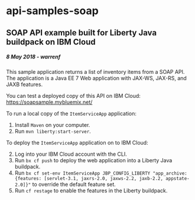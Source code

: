 #  api-samples-soap
## SOAP API example built for Liberty Java buildpack on IBM Cloud 
#####  8 May 2018 - warrenf

This sample application returns a list of inventory items from a SOAP API. The application is a Java EE 7 Web application with JAX-WS, JAX-RS, and JAXB features.

You can test a deployed copy of this API on IBM Cloud: https://soapsample.mybluemix.net/

To run a local copy of the `ItemServiceApp` application:

1. Install `Maven` on your computer. 
2. Run `mvn liberty:start-server`.

To deploy the `ItemServiceApp` application on to IBM Cloud:

2. Log into your IBM Cloud account with the CLI.
3. Run `bx cf push` to deploy the web application into a Liberty Java buildpack.
4. Run `bx cf set-env ItemServiceApp JBP_CONFIG_LIBERTY "app_archive: {features: [servlet-3.1, jaxrs-2.0, jaxws-2.2, jaxb-2.2, appstate-2.0]}"` to override the default feature set.
5. Run `cf restage` to enable the features in the Liberty buildpack.
